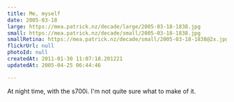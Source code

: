 ```yaml
---
title: Me, myself
date: 2005-03-18
large: https://mea.patrick.nz/decade/large/2005-03-18-1838.jpg
small: https://mea.patrick.nz/decade/small/2005-03-18-1838.jpg
smallRetina: https://mea.patrick.nz/decade/small/2005-03-18-1838@2x.jpg
flickrUrl: null
photoId: null
createdAt: 2011-01-30 11:07:18.201221
updatedAt: 2005-04-25 06:44:46

---
```

At night time, with the s700i. I'm not quite sure what to make of it.
